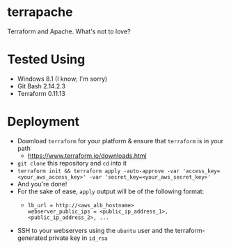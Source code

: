 # terrapache

Terraform and Apache.  What's not to love?

# Tested Using
- Windows 8.1 (I know; I'm sorry)
- Git Bash 2.14.2.3
- Terraform 0.11.13

# Deployment
- Download `terraform` for your platform & ensure that `terraform` is in your path
  - https://www.terraform.io/downloads.html
- `git clone` this repository and `cd` into it
- `terraform init && terraform apply -auto-approve -var 'access_key=<your_aws_access_key>' -var 'secret_key=<your_aws_secret_key>'`
- And you're done!
- For the sake of ease, `apply` output will be of the following format:
  - ```
    lb_url = http://<aws_alb_hostname>
    webserver_public_ips = <public_ip_address_1>, <public_ip_address_2>, ...
    ```
- SSH to your webservers using the `ubuntu` user and the terraform-generated private key in `id_rsa`